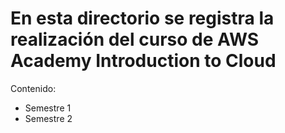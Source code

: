 # En esta directorio se registra la realización del curso de AWS Academy Introduction to Cloud

Contenido:

+ Semestre 1
+ Semestre 2